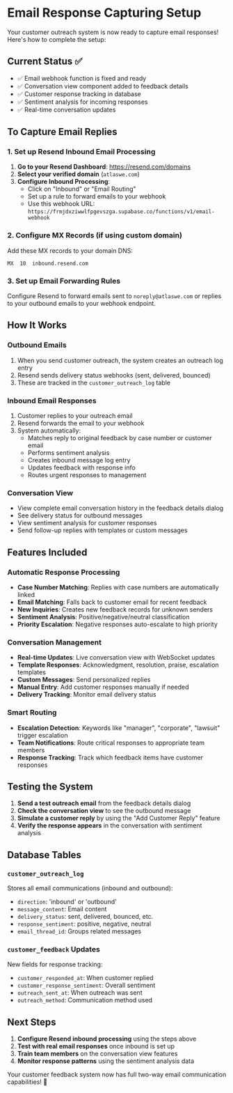# Email Response Capturing Setup

Your customer outreach system is now ready to capture email responses! Here's how to complete the setup:

## Current Status ✅
- ✅ Email webhook function is fixed and ready
- ✅ Conversation view component added to feedback details
- ✅ Customer response tracking in database
- ✅ Sentiment analysis for incoming responses
- ✅ Real-time conversation updates

## To Capture Email Replies

### 1. Set up Resend Inbound Email Processing

1. **Go to your Resend Dashboard**: https://resend.com/domains
2. **Select your verified domain** (`atlaswe.com`)
3. **Configure Inbound Processing**:
   - Click on "Inbound" or "Email Routing"
   - Set up a rule to forward emails to your webhook
   - Use this webhook URL: `https://frmjdxziwwlfpgevszga.supabase.co/functions/v1/email-webhook`

### 2. Configure MX Records (if using custom domain)

Add these MX records to your domain DNS:
```
MX  10  inbound.resend.com
```

### 3. Set up Email Forwarding Rules

Configure Resend to forward emails sent to `noreply@atlaswe.com` or replies to your outbound emails to your webhook endpoint.

## How It Works

### Outbound Emails
1. When you send customer outreach, the system creates an outreach log entry
2. Resend sends delivery status webhooks (sent, delivered, bounced)
3. These are tracked in the `customer_outreach_log` table

### Inbound Email Responses
1. Customer replies to your outreach email
2. Resend forwards the email to your webhook
3. System automatically:
   - Matches reply to original feedback by case number or customer email
   - Performs sentiment analysis
   - Creates inbound message log entry
   - Updates feedback with response info
   - Routes urgent responses to management

### Conversation View
- View complete email conversation history in the feedback details dialog
- See delivery status for outbound messages
- View sentiment analysis for customer responses
- Send follow-up replies with templates or custom messages

## Features Included

### Automatic Response Processing
- **Case Number Matching**: Replies with case numbers are automatically linked
- **Email Matching**: Falls back to customer email for recent feedback
- **New Inquiries**: Creates new feedback records for unknown senders
- **Sentiment Analysis**: Positive/negative/neutral classification
- **Priority Escalation**: Negative responses auto-escalate to high priority

### Conversation Management
- **Real-time Updates**: Live conversation view with WebSocket updates
- **Template Responses**: Acknowledgment, resolution, praise, escalation templates
- **Custom Messages**: Send personalized replies
- **Manual Entry**: Add customer responses manually if needed
- **Delivery Tracking**: Monitor email delivery status

### Smart Routing
- **Escalation Detection**: Keywords like "manager", "corporate", "lawsuit" trigger escalation
- **Team Notifications**: Route critical responses to appropriate team members
- **Response Tracking**: Track which feedback items have customer responses

## Testing the System

1. **Send a test outreach email** from the feedback details dialog
2. **Check the conversation view** to see the outbound message
3. **Simulate a customer reply** by using the "Add Customer Reply" feature
4. **Verify the response appears** in the conversation with sentiment analysis

## Database Tables

### `customer_outreach_log`
Stores all email communications (inbound and outbound):
- `direction`: 'inbound' or 'outbound'
- `message_content`: Email content
- `delivery_status`: sent, delivered, bounced, etc.
- `response_sentiment`: positive, negative, neutral
- `email_thread_id`: Groups related messages

### `customer_feedback` Updates
New fields for response tracking:
- `customer_responded_at`: When customer replied
- `customer_response_sentiment`: Overall sentiment
- `outreach_sent_at`: When outreach was sent
- `outreach_method`: Communication method used

## Next Steps

1. **Configure Resend inbound processing** using the steps above
2. **Test with real email responses** once inbound is set up
3. **Train team members** on the conversation view features
4. **Monitor response patterns** using the sentiment analysis data

Your customer feedback system now has full two-way email communication capabilities! 🎉